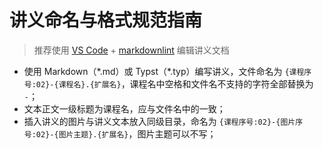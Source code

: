 ﻿# 讲义命名与格式规范指南

> 推荐使用 [VS Code](https://code.visualstudio.com/) + [markdownlint](https://marketplace.visualstudio.com/items?itemName=DavidAnson.vscode-markdownlint) 编辑讲义文档

- 使用 Markdown（\*.md）或 Typst（\*.typ）编写讲义，文件命名为 `{课程序号:02}-{课程名}.{扩展名}`，课程名中空格和文件名不支持的字符全部替换为 `-`；
- 文本正文一级标题为课程名，应与文件名中的一致；
- 插入讲义的图片与讲义文本放入同级目录，命名为 `{课程序号:02}-{图片序号:02}-{图片主题}.{扩展名}`，图片主题可以不写；
